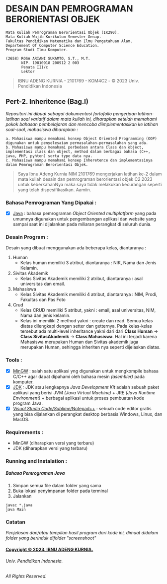 # DESAIN DAN PEMROGRAMAN BERORIENTASI OBJEK
```
Mata Kuliah Pemrograman Berorientasi Objek (IK290).
Mata Kuliah Wajib Kurikulum Semester Genap.
Fakultas Pendidikan Matematika dan Ilmu Pengetahuan Alam.
Departement Of Computer Science Education. 
Program Studi Ilmu Komputer.

(2658) ROSA ARIANI SUKAMTO, S.T., M.T.
       NIP. 19810918 200912 2 003
       Penata III/c
       Lektor
```
> IBNU ADENG KURNIA - 2101769 - KOM4C2 - © 2023 Univ. Pendidikan Indonesia

## Pert-2. Inheritence (Bag.I)
*Repositori ini dibuat sebagai dokumentasi fortofolio pengerjaan latihan-latihan soal variatif dalam mata kuliah ini, diharapkan setelah memahami pokok bahasan pembelajaran dan mencoba diimplementasikan ke latihan soal-soal, mahasiswa diharapkan :*
```
a. Mahasiswa mampu memahami konsep Object Oriented Programming (OOP) digunakan untuk penyelesaian permasalahan-permasalahan yang ada.
b. Mahasiswa mampu memahami perbedaan antara Class dan object, implementasi class dan object, method dalam berbagai bahasa (C++, java, PHP, pyhton) serta type data nya.
c. Mahasiswa mampu memahami konsep Inheretence dan implementasinya dalam Pemrograman Berorientasi Objek.
```

> Saya Ibnu Adeng Kurnia NIM 2101769 mengerjakan latihan ke-2  dalam mata kuliah desain dan pemrograman berorientasi objek C2 2023
	untuk keberkahanNya maka saya tidak melakukan kecurangan seperti yang telah dispesifikasikan. 
	Aamiin.

### Bahasa Pemrograman Yang Dipakai :
- [X] [Java](https://azure.microsoft.com/id-id/resources/cloud-computing-dictionary/what-is-java-programming-language/) : bahasa pemrograman *Object Oriented multiplatform* yang pada umumnya digunakan untuk pengembangan aplikasi dan website yang sampai saat ini dijalankan pada miliaran perangkat di seluruh dunia.

### Desain Program :
Desain yang dibuat menggunakan ada beberapa kelas, diantaranya :
1. Human
   - Kelas human memiliki 3 atribut, diantaranya : NIK, Nama dan Jenis Kelamin.
2. Sivitas Akademik
   - Kelas Sivitas Akademik memiliki 2 atribut, diantaranya : asal universitas dan email.
3. Mahasiswa
   - Kelas Sivitas Akademik memiliki 4 atribut, diantaranya : NIM, Prodi, Fakultas dan Pas Foto
4. Crud
   - Kelas CRUD memiliki 5 atribut, yakni : email, asal universitas, NIM, Nama dan jenis kelamin.
   - Kelas ini memiliki 2 method yakni : create dan read.
Semua kelas diatas dilengkapi dengan setter dan getternya. Pada kelas-kelas tersebut ada multi-level inheritance yakni dari dari **Class Human** -> **Class SivitasAkademik** -> **Class Mahasiswa**. Hal ini terjadi karena Mahasiswa merupakan Human dan Sivitas akademik juga merupakan Human, sehingga inheriten nya seperti dijelaskan diatas.
### Tools :
- [X] [MinGW](http://ayobikinprogram.blogspot.com/2012/06/mingw.html) : salah satu aplikasi yng digunakan untuk mengkompile bahasa C/C++ agar dapat dipahami oleh bahasa mesin *(asembler)* pada komputer.
- [X] [JDK](https://www.duniailkom.com/tutorial-belajar-java-part-3-pengertian-jre-dan-jdk/) : JDK atau lengkapnya *Java Development Kit* adalah sebuah paket aplikasi yang berisi JVM *(Java Virtual Machine)* + JRE *(Java Runtime Environment)* + berbagai aplikasi untuk proses pembuatan kode program Java.
- [X] [*Visual Studio Code/Sublime*/Notepad++](https://www.gramedia.com/best-seller/text-editor-terbaik-programmer/) :  sebuah code editor gratis yang bisa dijalankan di perangkat desktop berbasis Windows, Linux, dan MacOS.

### Requirements : 
+ MinGW (diharapkan versi yang terbaru)
+ JDK (diharapkan versi yang terbaru)

### Running and Instalation :
##### Bahasa Pemrograman Java
1. Simpan semua file dalam folder yang sama
2. Buka lokasi penyimpanan folder pada terminal
3. Jalankan
```
javac *.java
java Main
```

### **Catatan**
*Penjelasan dan/atau tampilan hasil program dari kode ini, dimuat didalam  folder yang berinduk difolder "screenshoot"*

#### [Copyright © 2023. IBNU ADENG KURNIA.](https://me-qr.com/id/entry/vcard/MjuIan4)
###### Univ. Pendidikan Indonesia.
###### All Rights Reserved.
